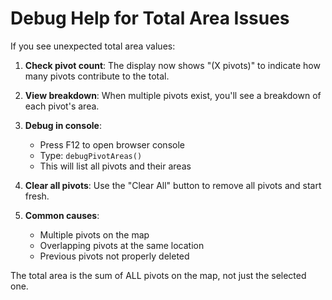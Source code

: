 # Debug Help for Total Area Issues

If you see unexpected total area values:

1. **Check pivot count**: The display now shows "(X pivots)" to indicate how many pivots contribute to the total.

2. **View breakdown**: When multiple pivots exist, you'll see a breakdown of each pivot's area.

3. **Debug in console**: 
   - Press F12 to open browser console
   - Type: `debugPivotAreas()`
   - This will list all pivots and their areas

4. **Clear all pivots**: Use the "Clear All" button to remove all pivots and start fresh.

5. **Common causes**:
   - Multiple pivots on the map
   - Overlapping pivots at the same location
   - Previous pivots not properly deleted

The total area is the sum of ALL pivots on the map, not just the selected one.